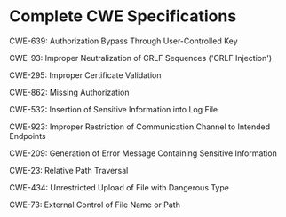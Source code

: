 

# Complete CWE Specifications

CWE-639: Authorization Bypass Through User-Controlled Key

CWE-93: Improper Neutralization of CRLF Sequences ('CRLF Injection')

CWE-295: Improper Certificate Validation

CWE-862: Missing Authorization

CWE-532: Insertion of Sensitive Information into Log File

CWE-923: Improper Restriction of Communication Channel to Intended Endpoints

CWE-209: Generation of Error Message Containing Sensitive Information

CWE-23: Relative Path Traversal

CWE-434: Unrestricted Upload of File with Dangerous Type

CWE-73: External Control of File Name or Path